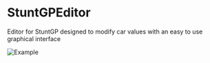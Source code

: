 # StuntGPEditor

Editor for StuntGP designed to modify car values with an easy to use graphical interface

![Example](https://user-images.githubusercontent.com/58817731/183255900-4b7d9deb-3710-487a-bdd9-10c07ceae75f.png)
